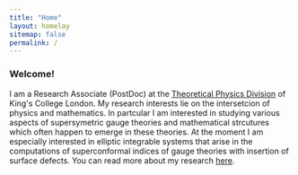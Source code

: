 ```yaml
---
title: "Home"
layout: homelay
sitemap: false
permalink: /
---
```


### Welcome!

I am a Research Associate (PostDoc) at the <a href="https://www.kcl.ac.uk/research/theoretical-physics">Theoretical Physics Division</a> 
of King's College London. My research interests lie on the intersetcion of physics and mathematics. In partcular I am interested in 
studying various aspects of supersymetric gauge theories and mathematical strcutures which often happen to emerge in  these 
theories. At the moment I am especially interested in elliptic integrable systems that arise in the computations of superconformal indices 
of gauge theories with insertion of surface defects. You can read more about my research <a href="/research/" target="_blank">here</a>.




